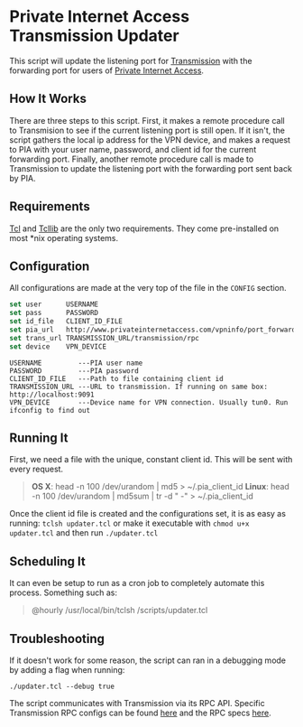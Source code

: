 # Private Internet Access Transmission Updater
This script will update the listening port for [Transmission](http://www.transmissionbt.com)
with the forwarding port for users of [Private Internet Access](https://www.privateinternetaccess.com).

## How It Works
There are three steps to this script. First, it makes a remote procedure call to Transmision to see if
the current listening port is still open. If it isn't, the script gathers the local ip address for the
VPN device, and makes a request to PIA with your user name, password, and client id for the current
forwarding port. Finally, another remote procedure call is made to Transmission to update the listening
port with the forwarding port sent back by PIA.

## Requirements
[Tcl](http://www.tcl.tk/software/tcltk) and [Tcllib](http://www.tcl.tk/software/tcllib) are the only two requirements. They come
pre-installed on most *nix operating systems.

## Configuration
All configurations are made at the very top of the file in the `CONFIG` section.
```tcl
set user      USERNAME
set pass      PASSWORD
set id_file   CLIENT_ID_FILE
set pia_url   http://www.privateinternetaccess.com/vpninfo/port_forward_assignment
set trans_url TRANSMISSION_URL/transmission/rpc
set device    VPN_DEVICE
```
```
USERNAME         ---PIA user name
PASSWORD         ---PIA password
CLIENT_ID_FILE   ---Path to file containing client id
TRANSMISSION_URL ---URL to transmission. If running on same box: http://localhost:9091
VPN_DEVICE       ---Device name for VPN connection. Usually tun0. Run ifconfig to find out
```

## Running It
First, we need a file with the unique, constant client id. This will be sent with every request.
> **OS X**:   head -n 100 /dev/urandom | md5 > ~/.pia_client_id
> **Linux**: head -n 100 /dev/urandom | md5sum | tr -d " -" > ~/.pia_client_id

Once the client id file is created and the configurations set, it is as easy as running:
`tclsh updater.tcl`
or make it executable with `chmod u+x updater.tcl` and then run
`./updater.tcl`

## Scheduling It
It can even be setup to run as a cron job to completely automate this process. Something such as:
> @hourly /usr/local/bin/tclsh /scripts/updater.tcl

## Troubleshooting
If it doesn't work for some reason, the script can ran in a debugging mode by adding a flag when running:

`./updater.tcl --debug true`

The script communicates with Transmission via its RPC API. Specific Transmission RPC configs can be found [here](https://trac.transmissionbt.com/wiki/EditConfigFiles#RPC) and the RPC specs [here](https://trac.transmissionbt.com/browser/trunk/extras/rpc-spec.txt).
